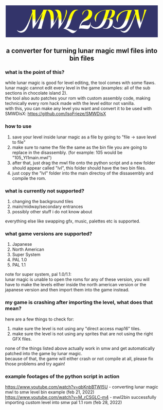<p align="center"><img src="mwl2bin-logo.png" alt="mwl2bin" width="500"/></p>
<h2 align="center">a converter for turning lunar magic mwl files into bin files</h2>

### what is the point of this?
while lunar magic is good for level editing, the tool comes with some flaws.  
lunar magic cannot edit every level in the game (examples: all of the sub sections in chocolate island 2).  
the tool also auto patches your rom with custom assembly code, making technically every rom hack made with the level editor not vanilla.  
with this, you can make any level you want and convert it to be used with SMWDisX: https://github.com/IsoFrieze/SMWDisX
### how to use
1. save your level inside lunar magic as a file by going to "file -> save level to file"
2. make sure to name the file the same as the bin file you are going to replace in the disassembly. (for example: 105 would be "105_YI1main.mwl")
3. after that, just drag the mwl file onto the python script and a new folder should appear called "lvl", this folder should have the two bin files.
4. just copy the "lvl" folder into the main directoy of the dissasembly and compile the rom.
### what is currently not supported?
1. changing the background tiles
2. main/midway/secondary entrances
3. possibly other stuff i do not know about

everything else like swapping gfx, music, palettes etc is supported.
### what game versions are supported?
1. Japanese
2. North American
3. Super System
4. PAL 1.0
5. PAL 1.1

note for super system, pal 1.0/1.1:  
lunar magic is unable to open the roms for any of these version, you will have to make the levels either inside the north american version or the japanese version and then import them into the game instead.
### my game is crashing after importing the level, what does that mean?
here are a few things to check for:  
1. make sure the level is not using any "direct access map16" tiles.
2. make sure the level is not using any sprites that are not using the right GFX files.

none of the things listed above actually work in smw and get automatically patched into the game by lunar magic.  
because of that, the game will either crash or not compile at all, please fix those problems and try again!
### example footages of the python script in action
https://www.youtube.com/watch?v=qbKnbBTWI5U - converting lunar magic mwl to smw level bin example (feb 21, 2022)  
https://www.youtube.com/watch?v=M_rCSGLC-m4 - mwl2bin successfully importing custom level into smw pal 1.1 rom (feb 28, 2022)
